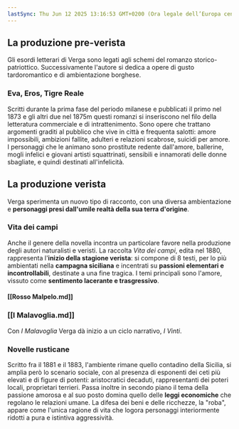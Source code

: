 ```yaml
---
lastSync: Thu Jun 12 2025 13:16:53 GMT+0200 (Ora legale dell’Europa centrale)
---
```

## La produzione pre-verista
Gli esordi letterari di Verga sono legati agli schemi del romanzo storico-patriottico. Successivamente l'autore si dedica a opere di gusto tardoromantico e di ambientazione borghese.

### Eva, Eros, Tigre Reale
Scritti durante la prima fase del periodo milanese e pubblicati il primo nel 1873 e gli altri due nel 1875m questi romanzi si inseriscono nel filo della letteratura commerciale e di intrattenimento. Sono opere che trattano argomenti graditi al pubblico che vive in città e frequenta salotti: amore impossibili, ambizioni fallite, adulteri e relazioni scabrose, suicidi per amore. I personaggi che le animano sono prostitute redente dall'amore, ballerine, mogli infelici e giovani artisti squattrinati, sensibili e innamorati delle donne sbagliate, e quindi destinati all'infelicità.

## La produzione verista
Verga sperimenta un nuovo tipo di racconto, con una diversa ambientazione e **personaggi presi dall'umile realtà della sua terra d'origine**.

### Vita dei campi
Anche il genere della novella incontra un particolare favore nella produzione degli autori naturalisti e veristi. La raccolta *Vita dei campi*, edita nel 1880, rappresenta l'**inizio della stagione verista**: si compone di 8 testi, per lo più ambientati nella **campagna siciliana** e incentrati su **passioni elementari e incontrollabili**, destinate a una fine tragica. I temi principali sono l'amore, vissuto come **sentimento lacerante e trasgressivo**.

#### [[Rosso Malpelo.md]]

### [[I Malavoglia.md]]
Con *I Malavoglia* Verga dà inizio a un ciclo narrativo, *I Vinti*.

### Novelle rusticane
Scritto fra il 1881 e il 1883, l'ambiente rimane quello contadino della Sicilia, si amplia però lo scenario sociale, con al presenza di esponenti dei ceti più elevati e di figure di potenti: aristocratici decaduti, rappresentanti dei poteri locali, proprietari terrieri. Passa inoltre in secondo piano il tema della passione amorosa e al suo posto domina quello delle **leggi economiche** che regolano le relazioni umane. La difesa dei beni e delle ricchezze, la "roba", appare come l'unica ragione di vita che logora personaggi interiormente ridotti a pura e istintiva aggressività.